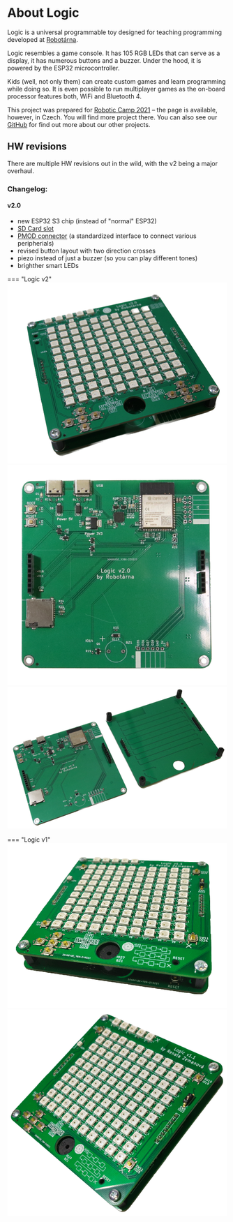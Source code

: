# About Logic

Logic is a universal programmable toy designed for teaching programming
developed at [Robotárna](https://helceletka.cz/robotarna).

Logic resembles a game console. It has 105 RGB LEDs that can serve as a display, it
has numerous buttons and a buzzer. Under the hood, it is powered by the ESP32
microcontroller.

Kids (well, not only them) can create custom games and
learn programming while doing so. It is even possible to run multiplayer games as the on-board
processor features both, WiFi and Bluetooth 4.

This project was prepared for [Robotic Camp 2021](https://2021.robotickytabor.cz/) ­–
the page is available, however, in Czech. You will find more project there. You
can also see our [GitHub](https://github.com/RoboticsBrno) for find out more
about our other projects.

## HW revisions

There are multiple HW revisions out in the wild, with the v2 being a major overhaul.

### Changelog:

#### v2.0

- new ESP32 S3 chip (instead of "normal" ESP32)
- [SD Card slot](code/sdcard.md)
- [PMOD connector](code/pmod.md) (a standardized interface to connect various peripherials)
- revised button layout with two direction crosses
- piezo instead of just a buzzer (so you can play different tones)
- brighther smart LEDs

=== "Logic v2"
	![RoboSvit schéma](assets/fancy/Logic-v2-img1.png)
	![RoboSvit schéma](assets/fancy/Logic-v2-img3.png)
	![RoboSvit schéma](assets/fancy/Logic-v2-img2.png)

=== "Logic v1"
	![RoboSvit schéma](assets/fancy/Logic_fancy-1.png)
	![RoboSvit schéma](assets/fancy/Logic_fancy-2.png)
